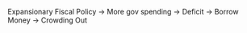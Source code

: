 Expansionary Fiscal Policy $\longrightarrow$ More gov spending $\longrightarrow$ Deficit $\longrightarrow$ Borrow Money $\longrightarrow$ Crowding Out